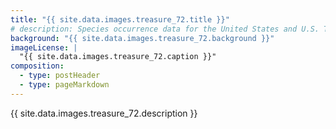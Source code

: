 ```yaml
---
title: "{{ site.data.images.treasure_72.title }}"
# description: Species occurrence data for the United States and U.S. Territories.
background: "{{ site.data.images.treasure_72.background }}"
imageLicense: |
  "{{ site.data.images.treasure_72.caption }}"
composition:
  - type: postHeader
  - type: pageMarkdown
---
```


{{ site.data.images.treasure_72.description }}